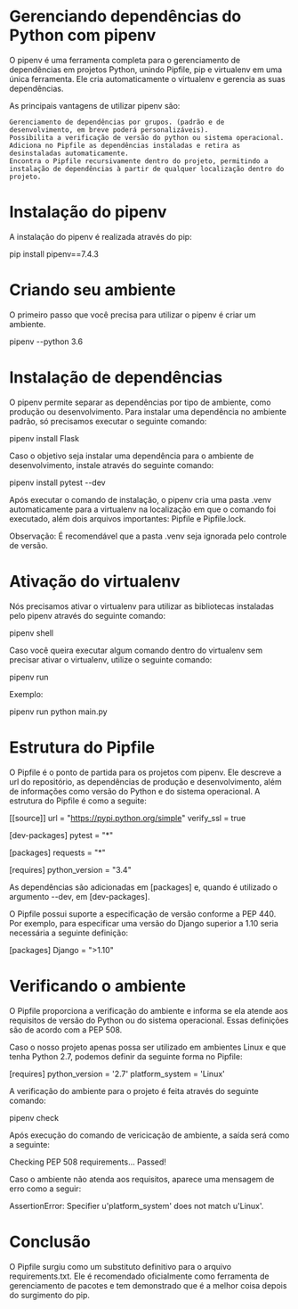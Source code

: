 # Gerenciando dependências do Python com pipenv

O pipenv é uma ferramenta completa para o gerenciamento de dependências em projetos Python, unindo Pipfile, pip e virtualenv em uma única ferramenta. Ele cria automaticamente o virtualenv e gerencia as suas dependências.

As principais vantagens de utilizar pipenv são:

    Gerenciamento de dependências por grupos. (padrão e de desenvolvimento, em breve poderá personalizáveis).
    Possibilita a verificação de versão do python ou sistema operacional.
    Adiciona no Pipfile as dependências instaladas e retira as desinstaladas automaticamente.
    Encontra o Pipfile recursivamente dentro do projeto, permitindo a instalação de dependências à partir de qualquer localização dentro do projeto.

# Instalação do pipenv

A instalação do pipenv é realizada através do pip:

pip install pipenv==7.4.3

# Criando seu ambiente

O primeiro passo que você precisa para utilizar o pipenv é criar um ambiente.

pipenv --python 3.6

# Instalação de dependências

O pipenv permite separar as dependências por tipo de ambiente, como produção ou desenvolvimento. Para instalar uma dependência no ambiente padrão, só precisamos executar o seguinte comando:

pipenv install Flask

Caso o objetivo seja instalar uma dependência para o ambiente de desenvolvimento, instale através do seguinte comando:

pipenv install pytest --dev

Após executar o comando de instalação, o pipenv cria uma pasta .venv automaticamente para a virtualenv na localização em que o comando foi executado, além dois arquivos importantes: Pipfile e Pipfile.lock.

Observação: É recomendável que a pasta .venv seja ignorada pelo controle de versão.

# Ativação do virtualenv

Nós precisamos ativar o virtualenv para utilizar as bibliotecas instaladas pelo pipenv através do seguinte comando:

pipenv shell

Caso você queira executar algum comando dentro do virtualenv sem precisar ativar o virtualenv, utilize o seguinte comando:

pipenv run <comando>

Exemplo:

pipenv run python main.py

# Estrutura do Pipfile

O Pipfile é o ponto de partida para os projetos com pipenv. Ele descreve a url do repositório, as dependências de produção e desenvolvimento, além de informações como versão do Python e do sistema operacional. A estrutura do Pipfile é como a seguite:

[[source]]
url = "https://pypi.python.org/simple"
verify_ssl = true

[dev-packages]
pytest = "*"

[packages]
requests = "*"

[requires]
python_version = "3.4"

As dependências são adicionadas em [packages] e, quando é utilizado o argumento --dev, em [dev-packages].

O Pipfile possui suporte a especificação de versão conforme a PEP 440. Por exemplo, para especificar uma versão do Django superior a 1.10 seria necessária a seguinte definição:

[packages]
Django = ">1.10"

# Verificando o ambiente

O Pipfile proporciona a verificação do ambiente e informa se ela atende aos requisitos de versão do Python ou do sistema operacional. Essas definições são de acordo com a PEP 508.

Caso o nosso projeto apenas possa ser utilizado em ambientes Linux e que tenha Python 2.7, podemos definir da seguinte forma no Pipfile:

[requires]
python_version = '2.7'
platform_system = 'Linux'

A verificação do ambiente para o projeto é feita através do seguinte comando:

pipenv check

Após execução do comando de vericicação de ambiente, a saída será como a seguinte:

Checking PEP 508 requirements…
Passed!

Caso o ambiente não atenda aos requisitos, aparece uma mensagem de erro como a seguir:

AssertionError: Specifier u'platform_system' does not match u'Linux'.

# Conclusão

O Pipfile surgiu como um substituto definitivo para o arquivo requirements.txt. Ele é recomendado oficialmente como ferramenta de gerenciamento de pacotes e tem demonstrado que é a melhor coisa depois do surgimento do pip.
